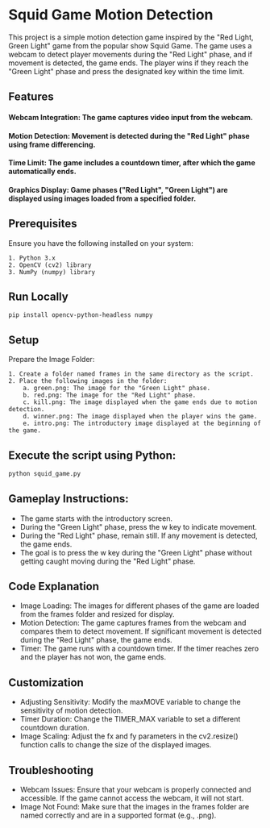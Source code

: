 # Squid Game Motion Detection
This project is a simple motion detection game inspired by the "Red Light, Green Light" game from the popular show Squid Game. The game uses a webcam to detect player movements during the "Red Light" phase, and if movement is detected, the game ends. The player wins if they reach the "Green Light" phase and press the designated key within the time limit.

## Features
#### Webcam Integration: The game captures video input from the webcam.
#### Motion Detection: Movement is detected during the "Red Light" phase using frame differencing.
#### Time Limit: The game includes a countdown timer, after which the game automatically ends.
#### Graphics Display: Game phases ("Red Light", "Green Light") are displayed using images loaded from a specified folder.

## Prerequisites
Ensure you have the following installed on your system:

    1. Python 3.x
    2. OpenCV (cv2) library
    3. NumPy (numpy) library

## Run Locally 
```
pip install opencv-python-headless numpy
```

## Setup

Prepare the Image Folder:

    1. Create a folder named frames in the same directory as the script.
    2. Place the following images in the folder:
        a. green.png: The image for the "Green Light" phase.
        b. red.png: The image for the "Red Light" phase.
        c. kill.png: The image displayed when the game ends due to motion detection.
        d. winner.png: The image displayed when the player wins the game.
        e. intro.png: The introductory image displayed at the beginning of the game.

## Execute the script using Python:

```sh
python squid_game.py
```

## Gameplay Instructions:

- The game starts with the introductory screen.
- During the "Green Light" phase, press the w key to indicate movement.
- During the "Red Light" phase, remain still. If any movement is detected, the game ends.
- The goal is to press the w key during the "Green Light" phase without getting caught moving during the "Red Light" phase.

## Code Explanation
- Image Loading: The images for different phases of the game are loaded from the frames folder and resized for display.
- Motion Detection: The game captures frames from the webcam and compares them to detect movement. If significant movement is detected during the "Red Light" phase, the game ends.
- Timer: The game runs with a countdown timer. If the timer reaches zero and the player has not won, the game ends.

## Customization
- Adjusting Sensitivity: Modify the maxMOVE variable to change the sensitivity of motion detection.
- Timer Duration: Change the TIMER_MAX variable to set a different countdown duration.
- Image Scaling: Adjust the fx and fy parameters in the cv2.resize() function calls to change the size of the displayed images.

## Troubleshooting
- Webcam Issues: Ensure that your webcam is properly connected and accessible. If the game cannot access the webcam, it will not start.
- Image Not Found: Make sure that the images in the frames folder are named correctly and are in a supported format (e.g., .png).
